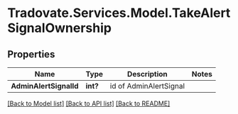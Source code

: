 # Tradovate.Services.Model.TakeAlertSignalOwnership
## Properties

Name | Type | Description | Notes
------------ | ------------- | ------------- | -------------
**AdminAlertSignalId** | **int?** | id of AdminAlertSignal | 

[[Back to Model list]](../README.md#documentation-for-models) [[Back to API list]](../README.md#documentation-for-api-endpoints) [[Back to README]](../README.md)

